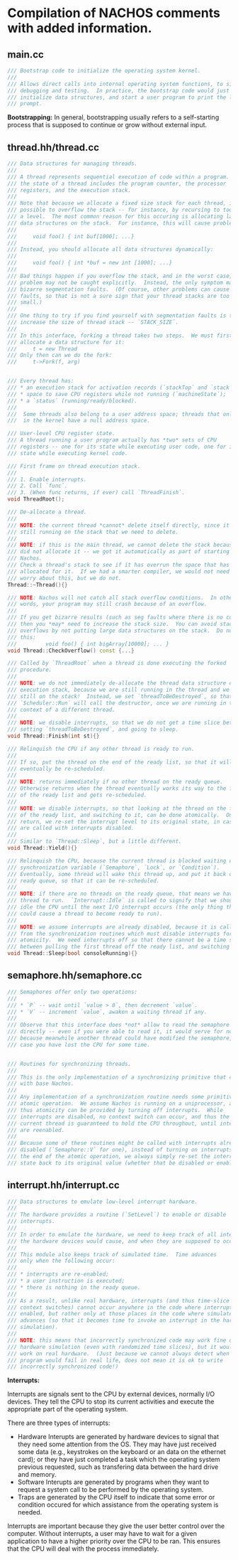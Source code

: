 # Compilation of NACHOS comments with added information.

## main.cc

```C++
/// Bootstrap code to initialize the operating system kernel.
///
/// Allows direct calls into internal operating system functions, to simplify
/// debugging and testing.  In practice, the bootstrap code would just
/// initialize data structures, and start a user program to print the login
/// prompt.
```

**Bootstrapping:** In general, bootstrapping usually refers to a self-starting process that is supposed to continue or grow without external input.

## thread.hh/thread.cc

```C++
/// Data structures for managing threads.
///
/// A thread represents sequential execution of code within a program.  So
/// the state of a thread includes the program counter, the processor
/// registers, and the execution stack.
///
/// Note that because we allocate a fixed size stack for each thread, it is
/// possible to overflow the stack -- for instance, by recursing to too deep
/// a level.  The most common reason for this occuring is allocating large
/// data structures on the stack.  For instance, this will cause problems:
///
///     void foo() { int buf[1000]; ...}
///
/// Instead, you should allocate all data structures dynamically:
///
///     void foo() { int *buf = new int [1000]; ...}
///
/// Bad things happen if you overflow the stack, and in the worst case, the
/// problem may not be caught explicitly.  Instead, the only symptom may be
/// bizarre segmentation faults.  (Of course, other problems can cause seg
/// faults, so that is not a sure sign that your thread stacks are too
/// small.)
///
/// One thing to try if you find yourself with segmentation faults is to
/// increase the size of thread stack -- `STACK_SIZE`.
///
/// In this interface, forking a thread takes two steps.  We must first
/// allocate a data structure for it:
///     t = new Thread
/// Only then can we do the fork:
///     t->Fork(f, arg)


/// Every thread has:
/// * an execution stack for activation records (`stackTop` and `stack`);
/// * space to save CPU registers while not running (`machineState`);
/// * a `status` (running/ready/blocked).
///
///  Some threads also belong to a user address space; threads that only run
///  in the kernel have a null address space.

/// User-level CPU register state.
/// A thread running a user program actually has *two* sets of CPU
/// registers -- one for its state while executing user code, one for its
/// state while executing kernel code.    

/// First frame on thread execution stack.
///
/// 1. Enable interrupts.
/// 2. Call `func`.
/// 3. (When func returns, if ever) call `ThreadFinish`.
void ThreadRoot();

/// De-allocate a thread.
///
/// NOTE: the current thread *cannot* delete itself directly, since it is
/// still running on the stack that we need to delete.
///
/// NOTE: if this is the main thread, we cannot delete the stack because we
/// did not allocate it -- we got it automatically as part of starting up
/// Nachos.
/// Check a thread's stack to see if it has overrun the space that has been
/// allocated for it.  If we had a smarter compiler, we would not need to
/// worry about this, but we do not.
Thread::~Thread(){}

/// NOTE: Nachos will not catch all stack overflow conditions.  In other
/// words, your program may still crash because of an overflow.
///
/// If you get bizarre results (such as seg faults where there is no code)
/// then you *may* need to increase the stack size.  You can avoid stack
/// overflows by not putting large data structures on the stack.  Do not do
/// this:
///         void foo() { int bigArray[10000]; ... }
void Thread::CheckOverflow() const {...}

/// Called by `ThreadRoot` when a thread is done executing the forked
/// procedure.
///
/// NOTE: we do not immediately de-allocate the thread data structure or the
/// execution stack, because we are still running in the thread and we are
/// still on the stack!  Instead, we set `threadToBeDestroyed`, so that
/// `Scheduler::Run` will call the destructor, once we are running in the
/// context of a different thread.
///
/// NOTE: we disable interrupts, so that we do not get a time slice between
/// setting `threadToBeDestroyed`, and going to sleep.
void Thread::Finish(int st){}

/// Relinquish the CPU if any other thread is ready to run.
///
/// If so, put the thread on the end of the ready list, so that it will
/// eventually be re-scheduled.
///
/// NOTE: returns immediately if no other thread on the ready queue.
/// Otherwise returns when the thread eventually works its way to the front
/// of the ready list and gets re-scheduled.
///
/// NOTE: we disable interrupts, so that looking at the thread on the front
/// of the ready list, and switching to it, can be done atomically.  On
/// return, we re-set the interrupt level to its original state, in case we
/// are called with interrupts disabled.
///
/// Similar to `Thread::Sleep`, but a little different.
void Thread::Yield(){}

/// Relinquish the CPU, because the current thread is blocked waiting on a
/// synchronization variable (`Semaphore`, `Lock`, or `Condition`).
/// Eventually, some thread will wake this thread up, and put it back on the
/// ready queue, so that it can be re-scheduled.
///
/// NOTE: if there are no threads on the ready queue, that means we have no
/// thread to run.  `Interrupt::Idle` is called to signify that we should
/// idle the CPU until the next I/O interrupt occurs (the only thing that
/// could cause a thread to become ready to run).
///
/// NOTE: we assume interrupts are already disabled, because it is called
/// from the synchronization routines which must disable interrupts for
/// atomicity.  We need interrupts off so that there cannot be a time slice
/// between pulling the first thread off the ready list, and switching to it.
void Thread::Sleep(bool consoleRunning){}
```

## semaphore.hh/semaphore.cc

```C++
/// Semaphores offer only two operations:
///
/// * `P` -- wait until `value > 0`, then decrement `value`.
/// * `V` -- increment `value`, awaken a waiting thread if any.
///
/// Observe that this interface does *not* allow to read the semaphore value
/// directly -- even if you were able to read it, it would serve for nothing,
/// because meanwhile another thread could have modified the semaphore, in
/// case you have lost the CPU for some time.


/// Routines for synchronizing threads.
///
/// This is the only implementation of a synchronizing primitive that comes
/// with base Nachos.
///
/// Any implementation of a synchronization routine needs some primitive
/// atomic operation.  We assume Nachos is running on a uniprocessor, and
/// thus atomicity can be provided by turning off interrupts.  While
/// interrupts are disabled, no context switch can occur, and thus the
/// current thread is guaranteed to hold the CPU throughout, until interrupts
/// are reenabled.
///
/// Because some of these routines might be called with interrupts already
/// disabled (`Semaphore::V` for one), instead of turning on interrupts at
/// the end of the atomic operation, we always simply re-set the interrupt
/// state back to its original value (whether that be disabled or enabled).
```

## interrupt.hh/interrupt.cc

```C++
/// Data structures to emulate low-level interrupt hardware.
///
/// The hardware provides a routine (`SetLevel`) to enable or disable
/// interrupts.
///
/// In order to emulate the hardware, we need to keep track of all interrupts
/// the hardware devices would cause, and when they are supposed to occur.
///
/// This module also keeps track of simulated time.  Time advances
/// only when the following occur:
///
/// * interrupts are re-enabled;
/// * a user instruction is executed;
/// * there is nothing in the ready queue.
///
/// As a result, unlike real hardware, interrupts (and thus time-slice
/// context switches) cannot occur anywhere in the code where interrupts are
/// enabled, but rather only at those places in the code where simulated time
/// advances (so that it becomes time to invoke an interrupt in the hardware
/// simulation).
///
/// NOTE: this means that incorrectly synchronized code may work fine on this
/// hardware simulation (even with randomized time slices), but it would not
/// work on real hardware.  (Just because we cannot always detect when your
/// program would fail in real life, does not mean it is ok to write
/// incorrectly synchronized code!)

```

**Interrupts:**

Interrupts are signals sent to the CPU by external devices, normally I/O devices. They tell the CPU to stop its current activities and execute the appropriate part of the operating system.

There are three types of interrupts:

- Hardware Interupts are generated by hardware devices to signal that they need some attention from the OS. They may have just received some data (e.g., keystrokes on the keyboard or an data on the ethernet card); or they have just completed a task which the operating system previous requested, such as transfering data between the hard drive and memory.
- Software Interupts are generated by programs when they want to request a system call to be performed by the operating system.
- Traps are generated by the CPU itself to indicate that some error or condition occured for which assistance from the operating system is needed.

Interrupts are important because they give the user better control over the computer. Without interrupts, a user may have to wait for a given application to have a higher priority over the CPU to be ran. This ensures that the CPU will deal with the process immediately.
